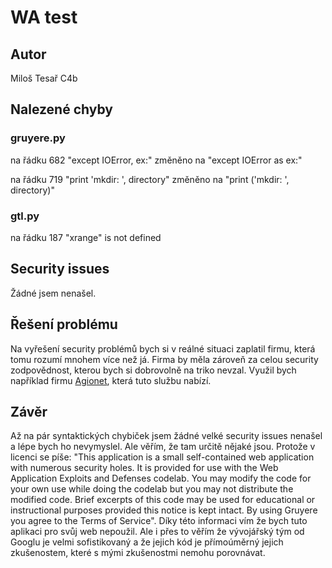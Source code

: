 # WA test
 
## Autor
Miloš Tesař C4b

## Nalezené chyby

### gruyere.py

na řádku 682 "except IOError, ex:" změněno na "except IOError as ex:"

na řádku 719 "print 'mkdir: ', directory" změněno na "print ('mkdir: ', directory)"

### gtl.py
na řádku 187 "xrange" is not defined

## Security issues
Žádné jsem nenašel.

## Řešení problému
Na vyřešení security problémů bych si v reálné situaci zaplatil firmu, která tomu rozumí mnohem více než já. Firma by měla zároveň za celou security zodpovědnost, kterou bych si dobrovolně na triko nevzal. Využil bych například firmu [Agionet](https://www.agionet.cz/cenik/cenik-aktualizacni-sprava), která tuto službu nabízí.

## Závěr
Až na pár syntaktických chybiček jsem žádné velké security issues nenašel a lépe bych ho nevymyslel. Ale věřím, že tam určitě nějaké jsou. Protože v licenci se píše: "This application is a small self-contained web application with numerous security holes. It is provided for use with the Web Application Exploits and Defenses codelab. You may modify the code for your own use while doing the codelab but you may not distribute the modified code. Brief excerpts of this code may be used for educational or instructional purposes provided this notice is kept intact. By using Gruyere you agree to the Terms of Service". Díky této informaci vím že bych tuto aplikaci pro svůj web nepoužil. Ale i přes to věřím že vývojářský tým od Googlu je velmi sofistikovaný a že jejich kód je přímoúměrný jejich zkušenostem, které s mými zkušenostmi nemohu porovnávat.